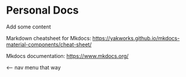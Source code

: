 # Personal Docs

Add some content

Markdown cheatsheet for Mkdocs: https://yakworks.github.io/mkdocs-material-components/cheat-sheet/

Mkdocs documentation: https://www.mkdocs.org/

<-- nav menu that way
